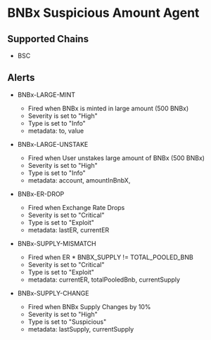 # BNBx Suspicious Amount Agent

## Supported Chains

- BSC

## Alerts

- BNBx-LARGE-MINT

  - Fired when BNBx is minted in large amount (500 BNBx)
  - Severity is set to "High"
  - Type is set to "Info"
  - metadata: to, value

- BNBx-LARGE-UNSTAKE

  - Fired when User unstakes large amount of BNBx (500 BNBx)
  - Severity is set to "High"
  - Type is set to "Info"
  - metadata: account, amountInBnbX,

- BNBx-ER-DROP

  - Fired when Exchange Rate Drops
  - Severity is set to "Critical"
  - Type is set to "Exploit"
  - metadata: lastER, currentER

- BNBx-SUPPLY-MISMATCH

  - Fired when ER \* BNBX_SUPPLY != TOTAL_POOLED_BNB
  - Severity is set to "Critical"
  - Type is set to "Exploit"
  - metadata: currentER, totalPooledBnb, currentSupply

- BNBx-SUPPLY-CHANGE

  - Fired when BNBx Supply Changes by 10%
  - Severity is set to "High"
  - Type is set to "Suspicious"
  - metadata: lastSupply, currentSupply
